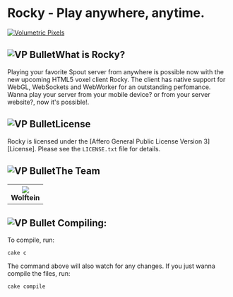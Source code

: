 Rocky - Play anywhere, anytime.
======

[![Volumetric Pixels][VP Logo]][VP Website]

![VP Bullet]What is Rocky?
---------------
Playing your favorite Spout server from anywhere is possible now with the new upcoming HTML5 voxel client Rocky. The client
has native support for WebGL, WebSockets and WebWorker for an outstanding perfomance. Wanna play your server from your mobile device?
or from your server website?, now it's possible!.

![VP Bullet]License
-------
Rocky is licensed under the [Affero General Public License Version 3][License]. Please see the `LICENSE.txt` file for details.

![VP Bullet]The Team
-------
<table>
	<tr>
		<th><img src="http://cdn.spout.org/data/avatars/l/5/5138.jpg?1345138056"/><br/>Wolftein</th>
	</tr>
</table>

![VP Bullet] Compiling:
--------

To compile, run:
	
	cake c

The command above will also watch for any changes. If you just wanna compile the files, run:

	cake compile

[VP Logo]: http://www.hawnutor.org/image/zV5pfpD.png
[VP Website]: http://www.volumetricpixels.com/
[VP Bullet]: http://www.hawnutor.org/image/AkwOSAn.png

